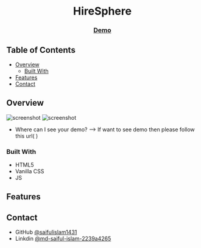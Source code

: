 <!-- Please update value in the {}  -->

<h1 align="center">HireSphere</h1>


<div align="center">
  <h3>
    <a href="https://neon-malabi-5f161f.netlify.app/">
      Demo
    </a>
  </h3>
</div>

<!-- TABLE OF CONTENTS -->

## Table of Contents

- [Overview](#overview)
  - [Built With](#built-with)
- [Features](#features)
- [Contact](#contact)


<!-- OVERVIEW -->

## Overview

![screenshot]( )
![screenshot]( )


- Where can I see your demo?
  --> If want to see demo then please follow this url( )

### Built With

<!-- This section should list any major frameworks that you built your project using. Here are a few examples.-->

- HTML5
- Vanilla CSS
- JS


## Features



## Contact

- GitHub [@saifulislam1431](https://github.com/saifulislam1431)
- Linkdin [@md-saiful-islam-2239a4265](https://www.linkedin.com/in/md-saiful-islam-2239a4265/)
